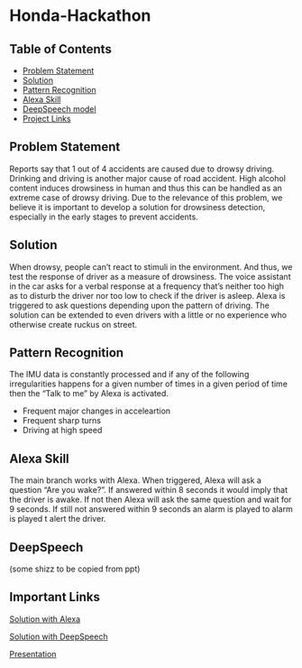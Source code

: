# Honda-Hackathon

## Table of Contents

- [Problem Statement](#Problem-Statement)
- [Solution](#solution)
- [Pattern Recognition](#Pattern-Recognition)
- [Alexa Skill](#Alexa-Skill)
- [DeepSpeech model](#DeepSpeech)
- [Project Links](#Important-links)

## Problem Statement 
Reports say that 1 out of 4 accidents are caused due to drowsy driving. Drinking and driving is another major cause of road accident. High alcohol content induces drowsiness in human and thus this can be handled as an extreme case of drowsy driving. Due to the relevance of this problem, we believe it is important to develop a solution for drowsiness detection, especially in the early stages to prevent accidents.

## Solution
When drowsy, people can’t react to stimuli in the environment. And thus, we test the response of driver as a measure of drowsiness. The voice assistant in the car asks for a verbal response at a frequency that’s neither too high as to disturb the driver nor too low to check if the driver is asleep. Alexa is triggered to ask questions depending upon the pattern of driving. The solution can be extended to even drivers with a little or no experience who otherwise create ruckus on street.

## Pattern Recognition
The IMU data is constantly processed and if any of the following irregularities happens for a given number of times in a given period of time then the “Talk to me” by Alexa is activated.
* Frequent major changes in acceleartion
* Frequent sharp turns
* Driving at high speed

## Alexa Skill
The main branch works with Alexa. When triggered, Alexa will ask a question “Are you wake?”. If answered within 8 seconds it would imply that the driver is awake. If not then Alexa will ask the same question and wait for 9 seconds. If still not answered within 9 seconds an alarm is played to alarm is played t alert the driver.

## DeepSpeech
(some shizz to be copied from ppt)

## Important Links
[Solution with Alexa](https://youtu.be/djmmt2VUex4)

[Solution with DeepSpeech](https://youtu.be/AG4IujGmdxM)

[Presentation](https://youtu.be/dQw4w9WgXcQ)

